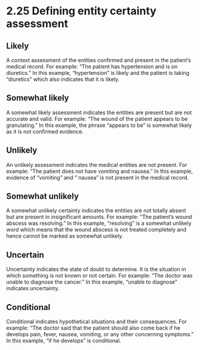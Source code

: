 # 2.25 Defining entity certainty assessment

## Likely

A context assessment of the entities confirmed and present in the patient’s medical record.
For example: “The patient has hypertension and is on diuretics.” In this example, “hypertension” is likely and the patient is taking “diuretics” which also indicates that it is likely.

## Somewhat likely

A somewhat likely assessment indicates the entities are present but are not accurate and valid.
For example: “The wound of the patient appears to be granulating.” In this example, the phrase “appears to be” is somewhat likely as it is not confirmed evidence.

## Unlikely

An unlikely assessment indicates the medical entities are not present.
For example: “The patient does not have vomiting and nausea.” In this example, evidence of “vomiting” and “ nausea” is not present in the medical record.

## Somewhat unlikely

A somewhat unlikely certainty indicates the entities are not totally absent but are present in insignificant amounts.
For example: “The patient’s wound abscess was resolving.” In this example, “resolving” is a somewhat unlikely word which means that the wound abscess is not treated completely and hence cannot be marked as somewhat unlikely.

## Uncertain

Uncertainty indicates the state of doubt to determine. It is the situation in which something is not known or not certain.
For example: “The doctor was unable to diagnose the cancer.” In this example, “unable to diagnose” indicates uncertainty.

## Conditional

Conditional indicates hypothetical situations and their consequences.
For example: “The doctor said that the patient should also come back if he develops pain, fever, nausea, vomiting, or any other concerning symptoms.” In this example, “if he develops” is conditional.

